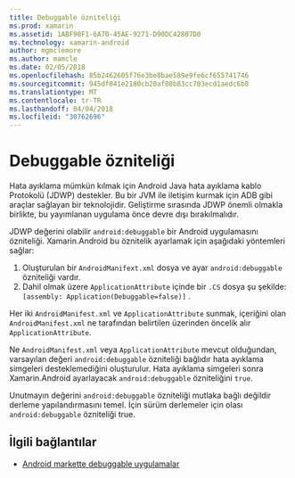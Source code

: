 ```yaml
---
title: Debuggable özniteliği
ms.prod: xamarin
ms.assetid: 1ABF90F1-6A70-45AE-9271-D90DC42807D0
ms.technology: xamarin-android
author: mgmclemore
ms.author: mamcle
ms.date: 02/05/2018
ms.openlocfilehash: 85b2462605f76e3be8bae589e9fe6cf655741746
ms.sourcegitcommit: 945df041e2180cb20af08b83cc703ecd1aedc6b0
ms.translationtype: MT
ms.contentlocale: tr-TR
ms.lasthandoff: 04/04/2018
ms.locfileid: "30762696"
---
```

# <a name="debuggable-attribute"></a>Debuggable özniteliği



Hata ayıklama mümkün kılmak için Android Java hata ayıklama kablo Protokolü (JDWP) destekler. Bu bir JVM ile iletişim kurmak için ADB gibi araçlar sağlayan bir teknolojidir. Geliştirme sırasında JDWP önemli olmakla birlikte, bu yayımlanan uygulama önce devre dışı bırakılmalıdır.

JDWP değerini olabilir `android:debuggable` bir Android uygulamasını özniteliği. Xamarin.Android bu öznitelik ayarlamak için aşağıdaki yöntemleri sağlar:

1.  Oluşturulan bir `AndroidManifext.xml` dosya ve ayar `android:debuggable` özniteliği vardır.
2.  Dahil olmak üzere `ApplicationAttribute` içinde bir `.CS` dosya şu şekilde: `[assembly: Application(Debuggable=false)]` .


Her iki `AndroidManifest.xml` ve `ApplicationAttribute` sunmak, içeriğini olan `AndroidManifest.xml` ne tarafından belirtilen üzerinden öncelik alır `ApplicationAttribute`.

Ne `AndroidManifest.xml` veya `ApplicationAttribute` mevcut olduğundan, varsayılan değeri `android:debuggable` özniteliği bağlıdır hata ayıklama simgeleri desteklemediğini oluşturulur. Hata ayıklama simgeleri sonra Xamarin.Android ayarlayacak `android:debuggable` özniteliğini `true`.

Unutmayın değerini `android:debuggable` özniteliği mutlaka bağlı değildir derleme yapılandırmasını temel. İçin sürüm derlemeler için olası `android:debuggable` özniteliği true.


## <a name="related-links"></a>İlgili bağlantılar

- [Android markette debuggable uygulamalar](http://labs.mwrinfosecurity.com/blog/2011/07/07/debuggable-apps-in-android-market/)
